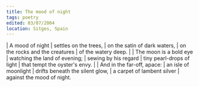 ```yaml
---
title: The mood of night
tags: poetry
edited: 03/07/2004
location: Sitges, Spain
---
```


| A mood of night
| settles on the trees,
| on the satin of dark waters,
| on the rocks and the creatures
| of the watery deep.
|
| The moon is a bold eye
| watching the land of evening;
| sewing by his regard
| tiny pearl-drops of light
| that tempt the oyster's envy.
|
| And in the far-off, apace:
| an isle of moonlight
| drifts beneath the silent glow,
| a carpet of lambent silver
| against the mood of night.
